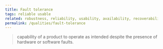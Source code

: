 ```yaml
---
title: Fault tolerance
tags: reliable usable
related: robustness, reliability, usability, availability, recoverability, faultlessness 
permalink: /qualities/fault-tolerance
---
```


>capability of a product to operate as intended despite the presence of hardware or software faults.




